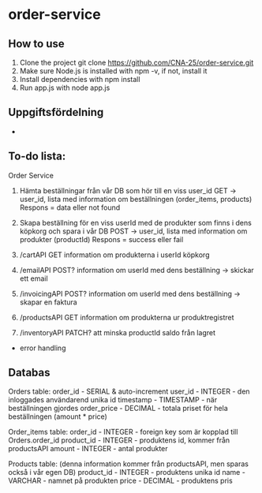 # order-service

## How to use
1. Clone the project git clone https://github.com/CNA-25/order-service.git
2. Make sure Node.js is installed with npm -v, if not, install it
3. Install dependencies with npm install
4. Run app.js with node app.js

## Uppgiftsfördelning
-


## To-do lista:
Order Service

1.	Hämta beställningar från vår DB som hör till en viss user_id
GET -> user_id, lista med information om beställningen (order_items, products)
Respons = data eller not found

2.	Skapa beställning för en viss userId med de produkter som finns i dens köpkorg och spara i vår DB
POST -> user_id, lista med information om produkter (productId)
Respons = success eller fail

3.	/cartAPI
GET information om produkterna i userId köpkorg

4.	/emailAPI
POST? information om userId med dens beställning -> skickar ett email

5.	/invoicingAPI
POST? information om userId med dens beställning -> skapar en faktura

6.	/productsAPI
GET information om produkterna ur produktregistret

7.	/inventoryAPI
PATCH? att minska productId saldo från lagret

+ error handling

## Databas

Orders table:
order_id - SERIAL & auto-increment
user_id - INTEGER - den inloggades användarend unika id
timestamp - TIMESTAMP - när beställningen gjordes
order_price - DECIMAL - totala priset för hela beställningen (amount * price)

Order_items table:
order_id - INTEGER - foreign key som är kopplad till Orders.order_id
product_id - INTEGER - produktens id, kommer från productsAPI
amount - INTEGER - antal produkter

Products table: (denna information kommer från productsAPI, men sparas också i vår egen DB)
product_id - INTEGER - produktens unika id
name - VARCHAR - namnet på produkten
price - DECIMAL - produktens pris